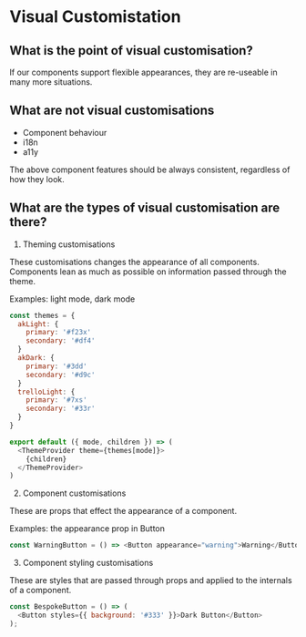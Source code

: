 # Visual Customistation

## What is the point of visual customisation?

If our components support flexible appearances, they are re-useable in many more
situations.

## What are **not** visual customisations

* Component behaviour
* i18n
* a11y

The above component features should be always consistent, regardless of how they look.

## What are the types of visual customisation are there?

1. Theming customisations

These customisations changes the appearance of all components. Components
lean as much as possible on information passed through the theme.

Examples: light mode, dark mode

```js
const themes = {
  akLight: {
    primary: '#f23x'
    secondary: '#df4'
  }
  akDark: {
    primary: '#3dd'
    secondary: '#d9c'
  }
  trelloLight: {
    primary: '#7xs'
    secondary: '#33r'
  }
}

export default ({ mode, children }) => (
  <ThemeProvider theme={themes[mode]}>
    {children}
  </ThemeProvider>
)
```

2. Component customisations

These are props that effect the appearance of a component.

Examples: the appearance prop in Button

```js
const WarningButton = () => <Button appearance="warning">Warning</Button>;
```

3. Component styling customisations

These are styles that are passed through props and applied to the internals
of a component.

```js
const BespokeButton = () => (
  <Button styles={{ background: '#333' }}>Dark Button</Button>
);
```

